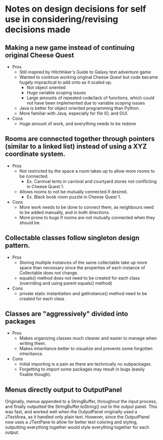 # Notes on design decisions for self use in considering/revising decisions made

## Making a new game instead of continuing original Cheese Quest
- Pros
    - Still inspired by Hitchhiker's Guide to Galaxy text adventure game
    - Wanted to continue working original Cheese Quest but code became hugely impractical to add onto as it scaled up.
        - Not object oriented
        - Huge variable scoping issues
        - Large amounts of repeated code/lack of functions, which could not have been implemented due to variable scoping issues
    - Java is better for object oriented programming than Python.
    - More familiar with Java, especially for file IO, and GUI.
- Cons
    - Huge amount of work, and everything needs to be redone

## Rooms are connected together through pointers (similar to a linked list) instead of using a XYZ coordinate system.
- Pros
    - Not restricted by the space a room takes up to allow more rooms to be connected.
        - Ex. Carnival tents in carnival and courtyard stores not conflicting in Cheese Quest 1.
    - Allows rooms to not be mutually connected if desired.
        - Ex. Black book room puzzle in Cheese Quest 1.
- Cons
    - More work needs to be done to connect them, as neighbours need to be added manually, and in both directions.
    - More prone to bugs if rooms are not mutually connected when they should be.

## Collectable classes follow singleton design pattern.
- Pros
    - Storing multiple instances of the same collectable take up more space than necessary since the properties of each instance of Collectable does not change.
    - equals() method does not need to be created for each class (overriding and using parent equals() method)
- Cons
    - private static instantiation and getInstance() method need to be created for each class

## Classes are "aggressively" divided into packages
- Pros
    - Makes organizing classes much cleaner and easier to manage when writing them.
    - Makes inheritance better to visualize and prevents some forgotten inheritance.
- Cons
    - Initial importing is a pain as there are technically no subpackages.
    - Forgetting to import some packages may result in bugs (easily fixable though).

## Menus directly output to OutputPanel
Originally, menus appended to a StringBuffer, throughout the input process, and finally outputted the StringBuffer.toString() out to the output panel. This was fast, and worked well when the OutputPanel originally used a JTextArea, as it handled only plain text. However, since the OutputPanel now uses a JTextPane to allow for better text coloring and styling, outputting everything together would style everything together for each output.
